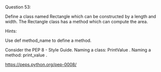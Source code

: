 Question 53:

Define a class named Rectangle which can be constructed by a length and width. 
The Rectangle class has a method which can compute the area.

Hints:

Use def method_name to define a method.

Consider the PEP 8 - Style Guide. Naming a class: PrintValue . Naming a method: print_value .

https://peps.python.org/pep-0008/
